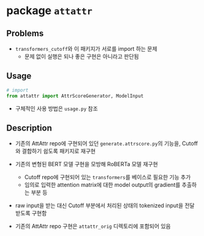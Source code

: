 # package `attattr`

## Problems
* `transformers_cutoff`와 이 패키지가 서로를 import 하는 문제
    - 문제 없이 실행은 되나 좋은 구현은 아니라고 판단됨

## Usage
```python
# import
from attattr import AttrScoreGenerator, ModelInput
```
* 구체적인 사용 방법은 `usage.py` 참조

## Description
* 기존의 AttAttr repo에 구현되어 있던 `generate.attrscore.py`의 기능을, Cutoff와 결합하기 쉽도록 패키지로 재구현

* 기존의 변형된 BERT 모델 구현을 모방해 RoBERTa 모델 재구현
    - Cutoff repo에 구현되어 있는 `transformers`를 베이스로 필요한 기능 추가
    - 임의로 입력한 attention matrix에 대한 model output의 gradient를 추출하는 부분 등

* raw input을 받는 대신 Cutoff 부분에서 처리된 상태의 tokenized input을 전달받도록 구현함

* 기존의 AttAttr repo 구현은 `attattr_orig` 디렉토리에 포함되어 있음

